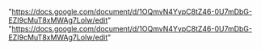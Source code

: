 "https://docs.google.com/document/d/1OQmvN4YypC8tZ46-0U7mDbG-EZI9cMuT8xMWAg7LoIw/edit" 
"https://docs.google.com/document/d/1OQmvN4YypC8tZ46-0U7mDbG-EZI9cMuT8xMWAg7LoIw/edit" 
